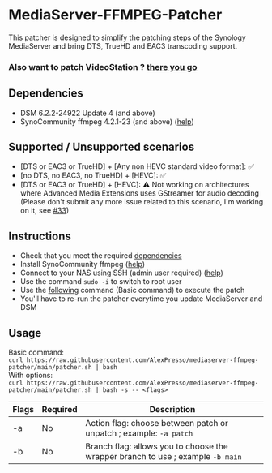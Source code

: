 # MediaServer-FFMPEG-Patcher

This patcher is designed to simplify the patching steps of the Synology MediaServer and bring DTS, TrueHD and EAC3 transcoding support.

### Also want to patch VideoStation ? [there you go](https://github.com/AlexPresso/videostation-ffmpeg-patcher)

## Dependencies
- DSM 6.2.2-24922 Update 4 (and above)
- SynoCommunity ffmpeg 4.2.1-23 (and above) ([help](https://synocommunity.com/#easy-install))

## Supported / Unsupported scenarios
- [DTS or EAC3 or TrueHD] + [Any non HEVC standard video format]: ✅
- [no DTS, no EAC3, no TrueHD] + [HEVC]: ✅
- [DTS or EAC3 or TrueHD] + [HEVC]: ⚠️ Not working on architectures where Advanced Media Extensions uses GStreamer for audio decoding (Please don't submit any more issue related to this scenario, I'm working on it, see [#33](https://github.com/AlexPresso/VideoStation-FFMPEG-Patcher/pull/33))

## Instructions
- Check that you meet the required [dependencies](https://github.com/AlexPresso/mediaserver-ffmpeg-patcher#dependencies)
- Install SynoCommunity ffmpeg ([help](https://synocommunity.com/#easy-install))
- Connect to your NAS using SSH (admin user required) ([help](https://www.synology.com/en-global/knowledgebase/DSM/tutorial/General_Setup/How_to_login_to_DSM_with_root_permission_via_SSH_Telnet))
- Use the command `sudo -i` to switch to root user
- Use the [following](https://github.com/AlexPresso/mediaserver-ffmpeg-patcher#usage) command (Basic command) to execute the patch
- You'll have to re-run the patcher everytime you update MediaServer and DSM

## Usage
Basic command:  
`curl https://raw.githubusercontent.com/AlexPresso/mediaserver-ffmpeg-patcher/main/patcher.sh | bash`   
With options:  
`curl https://raw.githubusercontent.com/AlexPresso/mediaserver-ffmpeg-patcher/main/patcher.sh | bash -s -- <flags>`

| Flags | Required | Description                                                                     |
|-------|----------|---------------------------------------------------------------------------------|
| -a    | No       | Action flag: choose between patch or unpatch ; example: `-a patch`              |
| -b    | No       | Branch flag: allows you to choose the wrapper branch to use ; example `-b main` |                                                        
